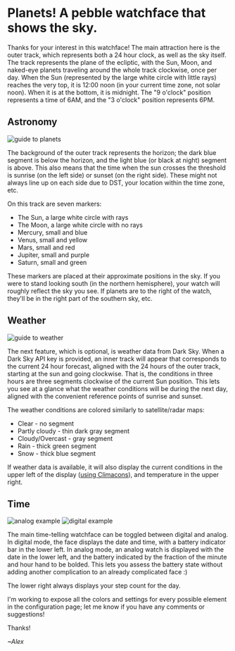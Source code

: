 # Planets! A pebble watchface that shows the sky.

Thanks for your interest in this watchface! The main attraction here is the outer track, which represents both a 24 hour clock, as well as the sky itself. The track represents the plane of the ecliptic, with the Sun, Moon, and naked-eye planets traveling around the whole track clockwise, once per day. When the Sun (represented by the large white circle with little rays) reaches the very top, it is 12:00 noon (in your current time zone, not solar noon). When it is at the bottom, it is midnight. The "9 o'clock" position represents a time of 6AM, and the "3 o'clock" position represents 6PM. 

## Astronomy

![guide to planets](https://raw.githubusercontent.com/karantza/Planets_PebbleFace/master/watchface%20explanation%201.png)

The background of the outer track represents the horizon; the dark blue segment is below the horizon, and the light blue (or black at night) segment is above. This also means that the time when the sun crosses the threshold is sunrise (on the left side) or sunset (on the right side). These might not always line up on each side due to DST, your location within the time zone, etc.

On this track are seven markers:
* The Sun, a large white circle with rays
* The Moon, a large white circle with no rays
* Mercury, small and blue
* Venus, small and yellow
* Mars, small and red
* Jupiter, small and purple
* Saturn, small and green

These markers are placed at their approximate positions in the sky. If you were to stand looking south (in the northern hemisphere), your watch will roughly reflect the sky you see. If planets are to the right of the watch, they'll be in the right part of the southern sky, etc.

## Weather

![guide to weather](https://raw.githubusercontent.com/karantza/Planets_PebbleFace/master/watchface%20explanation%202.png)

The next feature, which is optional, is weather data from Dark Sky. When a Dark Sky API key is provided, an inner track will appear that corresponds to the current 24 hour forecast, aligned with the 24 hours of the outer track, starting at the sun and going clockwise. That is, the conditions in three hours are three segments clockwise of the current Sun position. This lets you see at a glance what the weather conditions will be during the next day, aligned with the convenient reference points of sunrise and sunset.

The weather conditions are colored similarly to satellite/radar maps:
* Clear - no segment
* Partly cloudy - thin dark gray segment
* Cloudy/Overcast - gray segment
* Rain - thick green segment
* Snow - thick blue segment

If weather data is available, it will also display the current conditions in the upper left of the display ([using Climacons](http://adamwhitcroft.com/climacons/)), and temperature in the upper right.

## Time

![analog example](https://raw.githubusercontent.com/karantza/Planets_PebbleFace/master/analogFace.png)
![digital example](https://raw.githubusercontent.com/karantza/Planets_PebbleFace/master/digitalFace.png)

The main time-telling watchface can be toggled between digital and analog. In digital mode, the face displays the date and time, with a battery indicator bar in the lower left. In analog mode, an analog watch is displayed with the date in the lower left, and the battery indicated by the fraction of the minute and hour hand to be bolded. This lets you assess the battery state without adding another complication to an already complicated face :)

The lower right always displays your step count for the day.

I'm working to expose all the colors and settings for every possible element in the configuration page; let me know if you have any comments or suggestions! 

Thanks!

*~Alex*
